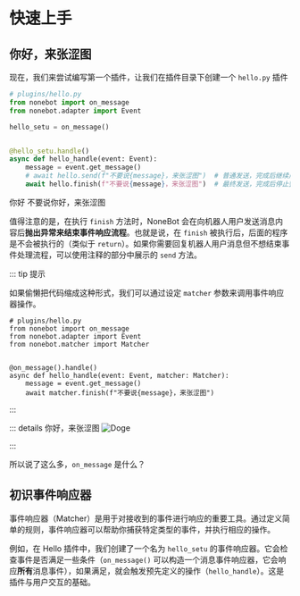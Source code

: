 # 快速上手

## 你好，来张涩图

现在，我们来尝试编写第一个插件，让我们在插件目录下创建一个 `hello.py` 插件

```py
# plugins/hello.py
from nonebot import on_message
from nonebot.adapter import Event

hello_setu = on_message()


@hello_setu.handle()
async def hello_handle(event: Event):
    message = event.get_message()
    # await hello.send(f"不要说{message}，来张涩图")  # 普通发送，完成后继续后续流程
    await hello.finish(f"不要说{message}，来张涩图")  # 最终发送，完成后停止整个流程
```

<chat-window title="NoneBot Console">
  <chat-msg name="Komorebi" avatar="/avatar/komorebi.webp" onright>你好</chat-msg>
  <chat-msg name="Hibiscus" tag="机器人" avatar="/avatar/hibiscus.webp">不要说你好，来张涩图</chat-msg>
</chat-window>

值得注意的是，在执行 `finish` 方法时，NoneBot 会在向机器人用户发送消息内容后**抛出异常来结束事件响应流程**。也就是说，在
`finish` 被执行后，后面的程序是不会被执行的（类似于 `return`）。如果你需要回复机器人用户消息但不想结束事件处理流程，可以使用注释的部分中展示的 `send` 方法。

::: tip 提示

如果偷懒把代码缩成这种形式，我们可以通过设定 `matcher` 参数来调用事件响应器操作。

```py{4,8}
# plugins/hello.py
from nonebot import on_message
from nonebot.adapter import Event
from nonebot.matcher import Matcher


@on_message().handle()
async def hello_handle(event: Event, matcher: Matcher):
    message = event.get_message()
    await matcher.finish(f"不要说{message}，来张涩图")
```

:::

::: details 你好，来张涩图 <img src="/images/guide/wangwang.webp" alt="Doge" class="face"/>

<Comment />

:::

所以说了这么多，`on_message` 是什么？

## 初识事件响应器

事件响应器（Matcher）是用于对接收到的事件进行响应的重要工具。通过定义简单的规则，事件响应器可以帮助你捕获特定类型的事件，并执行相应的操作。

例如，在 Hello 插件中，我们创建了一个名为 `hello_setu` 的事件响应器。它会检查事件是否满足一些条件（`on_message()`
可以构造一个消息事件响应器，它会响应**所有**消息事件），如果满足，就会触发预先定义的操作（`hello_handle`）。这是插件与用户交互的基础。

<!-- [不是初阶内容]

## 辅助函数

NoneBot 提供了许多方便的工具，来帮助你更优雅地向别人要涩图，被称为“事件响应器辅助函数”（下称“辅助函数”）这些辅助函数不仅简化了
<ruby>代码编写<rp>(</rp><rt>索要涩图</rt><rp>)</rp></ruby> 的过程，还提高了代码的可读性。

接下来，我们将详细介绍这些辅助函数，并展示如何使用它们来创建你所需的事件响应器。无论你是否有编程经验，这些工具都能够帮助你更轻松地开发插件，让你专注于功能实现而不是纠结于代码细节。

## 创建事件响应器

我们直接使用 `on_command()` 辅助函数来创建一个事件响应器：

```py
from nonebot import on_command

setu = on_command("来张涩图")
```

这样，我们就获得一个名为 `setu` 的事件响应器了，这个事件响应器会对 `/来张涩图` 开头的消息进行响应。

::: tip 提示

如果一条消息中包含 “@机器人” 或以 “机器人的昵称” 开头，例如 `@bot /来张涩图` 时，为了方便命令匹配，`@bot` 会被自动去除，即事件响应器收到的信息内容为 `来张涩图`。 同时，`event.is_tome()` 将会返回 `True`，表示该事件与机器人相关。

:::

### 添加参数

在辅助函数中，我们可以添加一些参数来对事件响应器进行更加精细的调整，例如事件响应器的优先级、匹配规则等。例如：

```py
from nonebot import on_command
from nonebot.rule import to_me


setu = on_command(
    "来张涩图",
    aliases={"来张色图"},
    rule=to_me(),
    priority=10,
    block=True
)

```

在上述代码中，我们在 `on_command` 辅助函数中添加了两个命令，并将 `to_me` 设置为 `True`。
这样，我们就获得了一个可以响应 `来张涩图` 和 `来张色图` 的两个命令，同时需要 `@bot` 才会响应的事件响应器。

::: tip 提示
需要注意的是，不同的辅助函数有不同的可选参数。在使用辅助函数之前，您可以参考编辑器的提示，以了解不同函数的可选参数。
:::

## 常用辅助函数

通过导入不同的辅助函数，你可以轻松创建不同类型的事件响应器。接下来，我们将介绍一些常用的辅助函数，让你更好地掌握它们的用法。

::: tip 提示

你可以尝试使用下列的示例代码创建插件，亲身体验一下这些辅助函数的用法。

:::

### on_message

`on_message` 是一个消息事件响应器，它会响应所有消息事件。

```py
from nonebot import on_message
from nonebot.matcher import Matcher

@on_message().handle()
async def _(matcher: Matcher):
    await matcher.finish("on_message!")
```

### on_notice

`on_notice` 是一个通知事件响应器，它会响应所有通知事件。

```py
from nonebot import on_notice
from nonebot.matcher import Matcher

@on_notice().handle()
async def _(matcher: Matcher):
    await matcher.finish("on_notice!")
```

### on_request

`on_request` 是一个请求事件响应器，它会响应所有请求事件。

```py
from nonebot import on_request
from nonebot.matcher import Matcher

@on_request().handle()
async def _(matcher: Matcher):
    await matcher.finish("on_request!")
```

### on_command

`on_command` 是一个消息事件响应器，它会响应所有以指定命令开头的消息事件。

::: warning 注意

`on_command` 受到配置项中的 COMMAND_START 的影响，需要在命令前额外加上 `command_start` 才能触发响应。

默认配置下，`on_command` 只会对以 `/` 开头的消息事件进行响应。

:::

```py
from nonebot import on_command
from nonebot.matcher import Matcher

# 响应所有以 "/来张涩图" 开头的消息事件
@on_command("来张涩图").handle()
async def _(matcher: Matcher):
    await matcher.finish("涩图.jpg")
```

<chat-window title="NoneBot Console">
  <chat-msg name="Komorebi" avatar="/avatar/komorebi.webp" onright>/来张涩图</chat-msg>
  <chat-msg name="Hibiscus" tag="机器人" avatar="/avatar/hibiscus.webp">涩图.jpg</chat-msg>
  <chat-msg name="Komorebi" avatar="/avatar/komorebi.webp" onright>/来张涩图 xxx</chat-msg>
  <chat-msg name="Hibiscus" tag="机器人" avatar="/avatar/hibiscus.webp">涩图.jpg!</chat-msg>
</chat-window>

### on_shell_command

`on_shell_command` 是一个消息事件响应器，它会响应所有以指定命令开头的消息事件，并且支持 `shell_like` 解析参数。

`ArgumentParser` 参考文档: [argparse]

::: warning 注意

`on_shell_command` 受到配置项中的 `COMMAND_START` 的影响，需要在命令前额外加上 `command_start` 才能触发响应。

`默认配置下，on_shell_command` 只会对以 `/` 开头的消息事件进行响应。
:::

```py
from nonebot.matcher import Matcher
from nonebot.rule import ArgumentParser
from nonebot.plugin import on_shell_command

# 创建一个参数解析器
parser = ArgumentParser()
parser.add_argument("arg", type=str, help="arg help")

# 响应所有以 "/来张涩图" 开头的消息事件
@on_shell_command("shell", parser=parser).handle()
async def _(matcher: Matcher):
    await matcher.finish("涩图.jpg!")
```

<chat-window title="NoneBot Console">
  <chat-msg name="Komorebi" avatar="/avatar/komorebi.webp" onright>/来张涩图</chat-msg>
  <chat-msg name="Hibiscus" tag="机器人" avatar="/avatar/hibiscus.webp">涩图.jpg</chat-msg>
  <chat-msg name="Komorebi" avatar="/avatar/komorebi.webp" onright>/来张涩图 xxx</chat-msg>
  <chat-msg name="Hibiscus" tag="机器人" avatar="/avatar/hibiscus.webp">涩图.jpg</chat-msg>
</chat-window>

### on_startwith

`on_startswith` 是一个消息事件响应器，它会响应所有以指定内容开头的消息事件。

```py
from nonebot import on_startswith
from nonebot.matcher import Matcher

# 响应所有以 "start" 开头的消息事件
@on_startswith("start").handle()
async def _(matcher: Matcher):
    await matcher.finish("on_startswith!")
```

<chat-window title="NoneBot Console">
  <chat-msg name="Komorebi" avatar="/avatar/komorebi.webp" onright>start</chat-msg>
  <chat-msg name="Hibiscus" tag="机器人" avatar="/avatar/hibiscus.webp">on_startswith!</chat-msg>
  <chat-msg name="Komorebi" avatar="/avatar/komorebi.webp" onright>startxxx</chat-msg>
  <chat-msg name="Hibiscus" tag="机器人" avatar="/avatar/hibiscus.webp">on_startswith!</chat-msg>
</chat-window>

### on_endwith

`on_endswith` 是一个消息事件响应器，它会响应所有以指定内容开头的消息事件。

```py
from nonebot import on_endswith
from nonebot.matcher import Matcher

# 响应所有以 "end" 开头的消息事件
@on_endswith("end").handle()
async def _(matcher: Matcher):
    await matcher.finish("on_endswith!")
```

<chat-window title="NoneBot Console">
  <chat-msg name="Komorebi" avatar="/avatar/komorebi.webp" onright>end</chat-msg>
  <chat-msg name="Hibiscus" tag="机器人" avatar="/avatar/hibiscus.webp">on_endswith!</chat-msg>
  <chat-msg name="Komorebi" avatar="/avatar/komorebi.webp" onright>xxxend</chat-msg>
  <chat-msg name="Hibiscus" tag="机器人" avatar="/avatar/hibiscus.webp">on_endswith!</chat-msg>
</chat-window>

### on_fullmatch

`on_fullmatch` 是一个消息事件响应器，它会响应所有与指定内容完全一致的消息事件。

```py
from nonebot import on_fullmatch
from nonebot.matcher import Matcher

# 响应所有完全匹配 "full" 的消息事件
@on_fullmatch("full").handle()
async def _(matcher: Matcher):
    await matcher.finish("on_fullmatch!")
```

<chat-window title="NoneBot Console">
  <chat-msg name="Komorebi" avatar="/avatar/komorebi.webp" onright>full</chat-msg>
  <chat-msg name="Hibiscus" tag="机器人" avatar="/avatar/hibiscus.webp">on_fullmatch!</chat-msg>
</chat-window>

### on_keyword

`on_keyword` 是一个消息事件响应器，它会响应所有包含指定内容的消息事件。

```py
from nonebot import on_keyword
from nonebot.matcher import Matcher

# 响应所有包含 "key" 的消息事件
@on_keyword("key").handle()
async def _(matcher: Matcher):
    await matcher.finish("on_keyword!")
```

<chat-window title="NoneBot Console">
  <chat-msg name="Komorebi" avatar="/avatar/komorebi.webp" onright>key</chat-msg>
  <chat-msg name="Hibiscus" tag="机器人" avatar="/avatar/hibiscus.webp">on_keyword!</chat-msg>
  <chat-msg name="Komorebi" avatar="/avatar/komorebi.webp" onright>xxxkeyxxx</chat-msg>
  <chat-msg name="Hibiscus" tag="机器人" avatar="/avatar/hibiscus.webp">on_keyword!</chat-msg>
</chat-window>

### on_regex

`on_regex` 是一个消息事件响应器，它会响应所有匹配指定正则表达式的消息事件。

```py
from nonebot import on_regex
from nonebot.matcher import Matcher

# 响应所有匹配 "regex" 的消息事件
@on_regex(r"regex").handle()
async def _(matcher: Matcher):
    await matcher.finish("on_regex!")
```

<chat-window title="NoneBot Console">
  <chat-msg name="Komorebi" avatar="/avatar/komorebi.webp" onright>regex</chat-msg>
  <chat-msg name="Hibiscus" tag="机器人" avatar="/avatar/hibiscus.webp">on_regex!</chat-msg>
  <chat-msg name="Komorebi" avatar="/avatar/komorebi.webp" onright>xxxregexxxx</chat-msg>
  <chat-msg name="Hibiscus" tag="机器人" avatar="/avatar/hibiscus.webp">on_regex!</chat-msg>
</chat-window>

[argparse]: https://docs.python.org/3/library/argparse.html

-->
